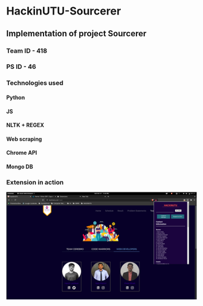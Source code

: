 # HackinUTU-Sourcerer


## Implementation of project Sourcerer
### Team ID - 418
### PS ID - 46

### Technologies used 
#### Python
#### JS
#### NLTK + REGEX
#### Web scraping
#### Chrome API
#### Mongo DB




### Extension in action
![ext](https://github.com/PrajwalAdsul/HackinUTU-Sourcerer/blob/main/screenshots/extension.png)
